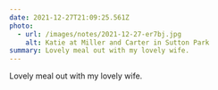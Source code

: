 ```yaml
---
date: 2021-12-27T21:09:25.561Z
photo:
  - url: /images/notes/2021-12-27-er7bj.jpg
    alt: Katie at Miller and Carter in Sutton Park
summary: Lovely meal out with my lovely wife.
---
```

Lovely meal out with my lovely wife. 
